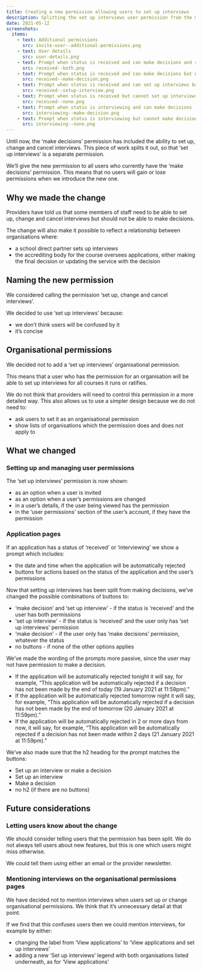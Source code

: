 ```yaml
---
title: Creating a new permission allowing users to set up interviews
description: Splitting the set up interviews user permission from the make decisions permission
date: 2021-05-12
screenshots:
  items:
    - text: Additional permissions
      src: invite-user--additional-permissions.png
    - text: User details
      src: user-details.png
    - text: Prompt when status is received and can make decisions and set up interviews
      src: received--both.png
    - text: Prompt when status is received and can make decisions but not set up interviews
      src: received--make-decision.png
    - text: Prompt when status is received and can set up interviews but not make decisions
      src: received--setup-interview.png
    - text: Prompt when status is received but cannot set up interviews or make decisions
      src: received--none.png
    - text: Prompt when status is interviewing and can make decisions
      src: interviewing--make-decision.png
    - text: Prompt when status is interviewing but cannot make decisions
      src: interviewing--none.png
---
```


Until now, the ‘make decisions’ permission has included the ability to set up, change and cancel interviews. This piece of work splits it out, so that ‘set up interviews’ is a separate permission.

We’ll give the new permission to all users who currently have the ‘make decisions’ permission. This means that no users will gain or lose permissions when we introduce the new one.

## Why we made the change

Providers have told us that some members of staff need to be able to set up, change and cancel interviews but should not be able to make decisions.

The change will also make it possible to reflect a relationship between organisations where:

- a school direct partner sets up interviews
- the accrediting body for the course oversees applications, either making the final decision or updating the service with the decision

## Naming the new permission

We considered calling the permission ‘set up, change and cancel interviews’.

We decided to use ‘set up interviews’ because:

- we don’t think users will be confused by it
- it’s concise

## Organisational permissions

We decided not to add a ‘set up interviews’ organisational permission.

This means that a user who has the permission for an organisation will be able to set up interviews for all courses it runs or ratifies.

We do not think that providers will need to control this permission in a more detailed way. This also allows us to use a simpler design because we do not need to:

- ask users to set it as an organisational permission
- show lists of organisations which the permission does and does not apply to

## What we changed

### Setting up and managing user permissions

The ‘set up interviews’ permission is now shown:

- as an option when a user is invited
- as an option when a user’s permissions are changed
- in a user’s details, if the user being viewed has the permission
- in the ‘user permissions’ section of the user’s account, if they have the permission

### Application pages

If an application has a status of ‘received’ or ‘interviewing’ we show a prompt which includes:

- the date and time when the application will be automatically rejected
- buttons for actions based on the status of the application and the user’s permissions

Now that setting up interviews has been split from making decisions, we’ve changed the possible combinations of buttons to:

- ‘make decision’ and ‘set up interview’ - if the status is ‘received’ and the user has both permissions
- ‘set up interview’ - if the status is ‘received’ and the user only has ‘set up interviews’ permission
- ‘make decision’ - if the user only has ‘make decisions’ permission, whatever the status
- no buttons - if none of the other options applies

We’ve made the wording of the prompts more passive, since the user may not have permission to make a decision.

- If the application will be automatically rejected tonight it will say, for example, “This application will be automatically rejected if a decision has not been made by the end of today (19 January 2021 at 11:59pm).”
- If the application will be automatically rejected tomorrow night it will say, for example, “This application will be automatically rejected if a decision has not been made by the end of tomorrow (20 January 2021 at 11:59pm).”
- If the application will be automatically rejected in 2 or more days from now, it will say, for example, “This application will be automatically rejected if a decision has not been made within 2 days (21 January 2021 at 11:59pm).”

We’ve also made sure that the h2 heading for the prompt matches the buttons:

- Set up an interview or make a decision
- Set up an interview
- Make a decision
- no h2 (if there are no buttons)

## Future considerations

### Letting users know about the change

We should consider telling users that the permission has been split. We do not always tell users about new features, but this is one which users might miss otherwise.

We could tell them using either an email or the provider newsletter.

### Mentioning interviews on the organisational permissions pages

We have decided not to mention interviews when users set up or change organisational permissions. We think that it’s unnecessary detail at that point.

If we find that this confuses users then we could mention interviews, for example by either:

- changing the label from ‘View applications’ to ‘View applications and set up interviews’
- adding a new ‘Set up interviews’ legend with both organisations listed underneath, as for ‘View applications’
